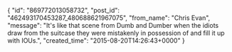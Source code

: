  {
   "id": "869772013058732",
   "post_id": "462493170453287_480688621967075",
   "from_name": "Chris Evan",
   "message": "It's like that scene from Dumb and Dumber when the idiots draw from the suitcase they were mistakenly in possession of and fill it up with IOUs.",
   "created_time": "2015-08-20T14:26:43+0000"
 }
